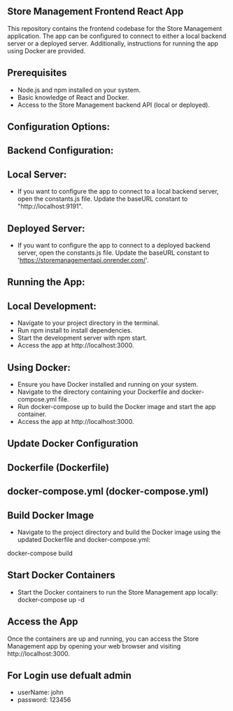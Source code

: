 ## Store Management Frontend React App

This repository contains the frontend codebase for the Store Management application. The app can be configured to connect to either a local backend server or a deployed server. Additionally, instructions for running the app using Docker are provided.


## Prerequisites

- Node.js and npm installed on your system.
- Basic knowledge of React and Docker.
- Access to the Store Management backend API (local or deployed).

## Configuration Options:
## Backend Configuration:
## Local Server:

- If you want to configure the app to connect to a local backend server, open the constants.js file.
  Update the baseURL constant to "http://localhost:9191".

## Deployed Server:

- If you want to configure the app to connect to a deployed backend server, open the constants.js file.
  Update the baseURL constant to 'https://storemanagementapi.onrender.com/'.


## Running the App:
## Local Development:

- Navigate to your project directory in the terminal.
- Run npm install to install dependencies.
- Start the development server with npm start.
- Access the app at http://localhost:3000.

## Using Docker:
- Ensure you have Docker installed and running on your system.
- Navigate to the directory containing your Dockerfile and docker-compose.yml file.
- Run docker-compose up to build the Docker image and start the app container.
- Access the app at http://localhost:3000.

## Update Docker Configuration 
 ## Dockerfile (Dockerfile)
<!-- FROM node:17-alpine

WORKDIR /store-management  # Update this line to match your project name

COPY package.json .

RUN npm install --legacy-peer-deps

COPY . .

EXPOSE 3000

CMD [ "npm", "start" ] -->

## docker-compose.yml (docker-compose.yml)

<!-- version: "3.8"
services:
  storeapp:
    build: ./store-management  # Update this line to match your project name
    container_name: store_c
    ports:
      - '3000:3000' 
    stdin_open: true
    tty: true -->


 ## Build Docker Image
 - Navigate to the project directory and build the Docker image using the updated Dockerfile and       docker-compose.yml:

docker-compose build

## Start Docker Containers
- Start the Docker containers to run the Store Management app locally:
docker-compose up -d

## Access the App
Once the containers are up and running, you can access the Store Management app by opening your web browser and visiting http://localhost:3000.

## For Login use defualt admin 

- userName: john
- password: 123456
